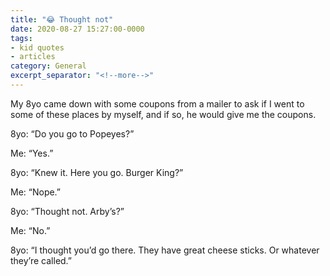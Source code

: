 ```yaml
---
title: "😂 Thought not"
date: 2020-08-27 15:27:00-0000
tags:
- kid quotes
- articles
category: General
excerpt_separator: "<!--more-->"
---
```


My 8yo came down with some coupons from a mailer to ask if I went to some of these places by myself, and if so, he would give me the coupons.

8yo: “Do you go to Popeyes?”

Me: “Yes.”

8yo: “Knew it. Here you go. Burger King?”

Me: “Nope.”

8yo: “Thought not. Arby’s?”

Me: “No.”

8yo: “I thought you’d go there. They have great cheese sticks. Or whatever they’re called.”
<!--more-->